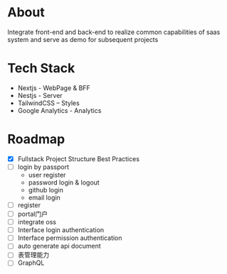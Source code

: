 # About

Integrate front-end and back-end to realize common capabilities of saas system and serve as demo for subsequent projects


# Tech Stack
* Nextjs - WebPage & BFF
* Nestjs - Server
* TailwindCSS – Styles
* Google Analytics - Analytics


# Roadmap
- [X] Fullstack Project Structure Best Practices
- [ ] login by passport
  * user register
  * password login & logout
  * github login
  * email login
- [ ] register
- [ ] portal门户
- [ ] integrate oss
- [ ] Interface login authentication
- [ ] Interface permission authentication
- [ ] auto generate api document
- [ ] 表管理能力
- [ ] GraphQL
